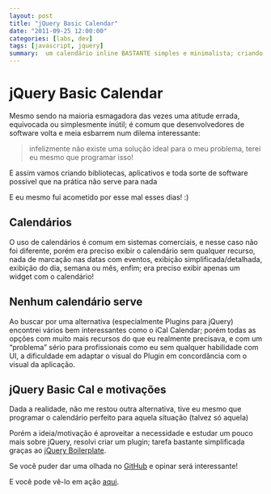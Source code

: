 ```yaml
---
layout: post 
title: "jQuery Basic Calendar"
date: "2011-09-25 12:00:00"
categories: [labs, dev]
tags: [javascript, jquery]
summary:  um calendário inline BASTANTE simples e minimalista; criando para fins de estudos com ajuda do jQuery Boilerplate.
---
```


# jQuery Basic Calendar

Mesmo sendo na maioria esmagadora das vezes uma atitude errada, equivocada ou simplesmente inútil; é comum que desenvolvedores de software volta e meia esbarrem num dilema interessante:

> infelizmente não existe uma solução ideal para o meu problema, terei eu mesmo que programar isso!

E assim vamos criando bibliotecas, aplicativos e toda sorte de software possível que na prática não serve para nada 

E eu mesmo fui acometido por esse mal esses dias! :)

## Calendários

O uso de calendários é comum em sistemas comerciais, e nesse caso não foi diferente, porém era preciso exibir o calendário sem qualquer recurso, nada de marcação nas datas com eventos, exibição simplificada/detalhada, exibição do dia, semana ou mês, enfim; era preciso exibir apenas  um widget com o calendário!

## Nenhum calendário serve

Ao buscar por uma alternativa (especialmente Plugins para jQuery)  encontrei vários bem interessantes como o iCal Calendar; porém todas as opções com muito mais recursos do que eu realmente precisava, e com um “problema” sério para profissionais como eu sem qualquer habilidade com UI, a dificuldade em adaptar o visual do Plugin em concordância com o visual da aplicação.

## jQuery Basic Cal e motivações

Dada a realidade, não me restou outra alternativa, tive eu mesmo que programar o calendário perfeito para aquela situação (talvez só aquela) 

Porém a ideia/motivação é aproveitar a necessidade e estudar um pouco mais sobre jQuery, resolvi criar um plugin; tarefa bastante simplificada graças ao [jQuery Boilerplate](http://jqueryboilerplate.com/).

Se você puder dar uma olhada no [GitHub](https://github.com/rodrigobraga/jQuery-Basic-Calendar) e opinar será interessante!

E você pode vê-lo em ação [aqui](/labs/jquery-basic-calendar).
